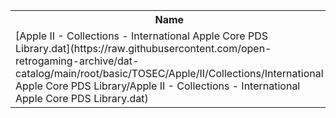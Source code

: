 <table>
<tr><th>Name</th><th>Size</th></tr>
<tr><td>
[Apple II - Collections - International Apple Core PDS Library.dat](https://raw.githubusercontent.com/open-retrogaming-archive/dat-catalog/main/root/basic/TOSEC/Apple/II/Collections/International Apple Core PDS Library/Apple II - Collections - International Apple Core PDS Library.dat)
</td><td>1009</td></tr>
</table>
